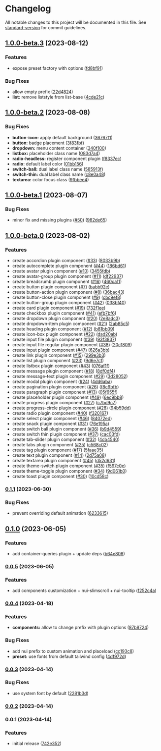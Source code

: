 # Changelog

All notable changes to this project will be documented in this file. See [standard-version](https://github.com/conventional-changelog/standard-version) for commit guidelines.

## [1.0.0-beta.3](https://github.com/shuriken-ui/tailwind/compare/v1.0.0-beta.2...v1.0.0-beta.3) (2023-08-12)


### Features

* expose preset factory with options ([fd8bf91](https://github.com/shuriken-ui/tailwind/commit/fd8bf915d05d04ee600061c95051ca4a039e133b))


### Bug Fixes

* allow empty prefix ([22d4824](https://github.com/shuriken-ui/tailwind/commit/22d4824371da5ee4a4291b7b0162b0d49292e813))
* **list:** remove liststyle from list-base ([4cde21c](https://github.com/shuriken-ui/tailwind/commit/4cde21c0e8b396fd727a3630fa018730af72356f))

## [1.0.0-beta.2](https://github.com/shuriken-ui/tailwind/compare/v1.0.0-beta.1...v1.0.0-beta.2) (2023-08-08)


### Bug Fixes

* **button-icon:** apply default background ([36767f1](https://github.com/shuriken-ui/tailwind/commit/36767f17e3db8c153dd54320cf84e5e9f410faf2))
* **button:** badge placement ([3f83fbf](https://github.com/shuriken-ui/tailwind/commit/3f83fbf67045ef39b38a8e9a9dad9dfc2764af1f))
* **dropdown:** menu content container ([340f100](https://github.com/shuriken-ui/tailwind/commit/340f100beaf9180fe10e7a9fcd720cbc418bfdec))
* **listbox:** placeholder class name ([083d7a4](https://github.com/shuriken-ui/tailwind/commit/083d7a466f8d312878e9e63842acddb93adf9d53))
* **radio-headless:** register component plugin ([f8337ec](https://github.com/shuriken-ui/tailwind/commit/f8337ec6e4690bdf4e75998e22daa75074e34bee))
* **radio:** default label color ([01bb156](https://github.com/shuriken-ui/tailwind/commit/01bb156d4f9819b34c50e8df33d6065536bae724))
* **switch-ball:** dual label class name ([585913f](https://github.com/shuriken-ui/tailwind/commit/585913fcf5528de18fa5a60e16d489642531ad3f))
* **switch-thin:** dual label class name ([c8e0a48](https://github.com/shuriken-ui/tailwind/commit/c8e0a483a26617e1c60b2cc612912419ccb70b59))
* **textarea:** color focus class ([9fbbee4](https://github.com/shuriken-ui/tailwind/commit/9fbbee451ce0492b897ec882ac8c0a74b94ddbd5))

## [1.0.0-beta.1](https://github.com/shuriken-ui/tailwind/compare/v1.0.0-beta.0...v1.0.0-beta.1) (2023-08-07)


### Bug Fixes

* minor fix and missing plugins ([#50](https://github.com/shuriken-ui/tailwind/issues/50)) ([982de65](https://github.com/shuriken-ui/tailwind/commit/982de6593c41263358939c0dd88cb889136339a4))

## [1.0.0-beta.0](https://github.com/shuriken-ui/tailwind/compare/v0.1.1...v1.0.0-beta.0) (2023-08-02)


### Features

* create accordion plugin component ([#33](https://github.com/shuriken-ui/tailwind/issues/33)) ([8033b9b](https://github.com/shuriken-ui/tailwind/commit/8033b9b637028fc76aef83ba175f394712172593))
* create autocomplete plugin component ([#44](https://github.com/shuriken-ui/tailwind/issues/44)) ([186bd61](https://github.com/shuriken-ui/tailwind/commit/186bd613fef3b7854f87e333585bd5d1ce871ce2))
* create avatar plugin component ([#10](https://github.com/shuriken-ui/tailwind/issues/10)) ([3455fdb](https://github.com/shuriken-ui/tailwind/commit/3455fdbd93dbd344f901357f2090ebd357e11ba1))
* create avatar-group plugin component ([#11](https://github.com/shuriken-ui/tailwind/issues/11)) ([df22937](https://github.com/shuriken-ui/tailwind/commit/df229376b3d898a4100bb698a889b61fa09a1869))
* create breadcrumb plugin component ([#16](https://github.com/shuriken-ui/tailwind/issues/16)) ([460ca11](https://github.com/shuriken-ui/tailwind/commit/460ca11cc7dce7945c5727eb6d5bc57f57f3138c))
* create button plugin component ([#7](https://github.com/shuriken-ui/tailwind/issues/7)) ([babb92e](https://github.com/shuriken-ui/tailwind/commit/babb92e4ae5d65fd7960449d0419195ee46ba547))
* create button-action plugin component ([#8](https://github.com/shuriken-ui/tailwind/issues/8)) ([36bac43](https://github.com/shuriken-ui/tailwind/commit/36bac4396b2655409f791a2109ccde0b66c07225))
* create button-close plugin component ([#9](https://github.com/shuriken-ui/tailwind/issues/9)) ([cbc9ef8](https://github.com/shuriken-ui/tailwind/commit/cbc9ef80ea193d53746b796ddeb8f25f092d65e8))
* create button-group plugin component ([#42](https://github.com/shuriken-ui/tailwind/issues/42)) ([038bf40](https://github.com/shuriken-ui/tailwind/commit/038bf40e75ba9756f1ae02153ad8ca2952b05e87))
* create card plugin component ([#19](https://github.com/shuriken-ui/tailwind/issues/19)) ([732f1ee](https://github.com/shuriken-ui/tailwind/commit/732f1ee18bfde9e26d3ba7e487dac02da63bffbf))
* create checkbox plugin component ([#41](https://github.com/shuriken-ui/tailwind/issues/41)) ([efb7bf6](https://github.com/shuriken-ui/tailwind/commit/efb7bf65d3e3bdcbefcbec8eeb68c68a5e92c759))
* create dropdown plugin component ([#20](https://github.com/shuriken-ui/tailwind/issues/20)) ([2e8adc3](https://github.com/shuriken-ui/tailwind/commit/2e8adc3e98ee11ab9521a91abcbd14c964592868))
* create dropdown-item plugin component ([#21](https://github.com/shuriken-ui/tailwind/issues/21)) ([2ab85c5](https://github.com/shuriken-ui/tailwind/commit/2ab85c5190290ea57906a3514b78a4eac3315d18))
* create heading plugin component ([#12](https://github.com/shuriken-ui/tailwind/issues/12)) ([b81bb09](https://github.com/shuriken-ui/tailwind/commit/b81bb093b01b2218135e3fe646c37b6c9b87d086))
* create icon-box plugin component ([#22](https://github.com/shuriken-ui/tailwind/issues/22)) ([dad20ab](https://github.com/shuriken-ui/tailwind/commit/dad20ab40fcc27d1917c9cbd409c89ffc7d62c7b))
* create input file plugin component ([#39](https://github.com/shuriken-ui/tailwind/issues/39)) ([93f3837](https://github.com/shuriken-ui/tailwind/commit/93f3837194b0d322cdabcaa0baa94381ebc6a900))
* create input file regular plugin component ([#38](https://github.com/shuriken-ui/tailwind/issues/38)) ([20c1809](https://github.com/shuriken-ui/tailwind/commit/20c1809ee34799663ba9996466bd83ef5f706e2e))
* create input plugin component ([#47](https://github.com/shuriken-ui/tailwind/issues/47)) ([626a3bb](https://github.com/shuriken-ui/tailwind/commit/626a3bb8b7ce69673ae96de3f0369d5475013469))
* create link plugin component ([#15](https://github.com/shuriken-ui/tailwind/issues/15)) ([299e3b3](https://github.com/shuriken-ui/tailwind/commit/299e3b36e95a444c4687a7b9cd5341bfbb587cd6))
* create list plugin component ([#23](https://github.com/shuriken-ui/tailwind/issues/23)) ([9d6e7c1](https://github.com/shuriken-ui/tailwind/commit/9d6e7c14e68181f8b869bc1175634d6200e4140c))
* create listbox plugin component ([#43](https://github.com/shuriken-ui/tailwind/issues/43)) ([076af1f](https://github.com/shuriken-ui/tailwind/commit/076af1f417a665482d457d5097b6bfdc3a62dab5))
* create message plugin component ([#18](https://github.com/shuriken-ui/tailwind/issues/18)) ([8df0df4](https://github.com/shuriken-ui/tailwind/commit/8df0df4d182c8260610d5a32ce61f4011e540641))
* create message-text plugin component ([#29](https://github.com/shuriken-ui/tailwind/issues/29)) ([3d28052](https://github.com/shuriken-ui/tailwind/commit/3d280524210f49db407958c0ed445dcc34468ce8))
* create modal plugin component ([#24](https://github.com/shuriken-ui/tailwind/issues/24)) ([4dd6aba](https://github.com/shuriken-ui/tailwind/commit/4dd6abaea8ddd2fba420788f7d28ee085a90ccad))
* create pagination plugin component ([#26](https://github.com/shuriken-ui/tailwind/issues/26)) ([f8c9bfb](https://github.com/shuriken-ui/tailwind/commit/f8c9bfb830b76b7398dab1fbeb926f7dba07e7e8))
* create paragraph plugin component ([#13](https://github.com/shuriken-ui/tailwind/issues/13)) ([05f655f](https://github.com/shuriken-ui/tailwind/commit/05f655f72c1ccf2c1fa4ec9d838c60bda4e8dcd2))
* create placeholder plugin component ([#49](https://github.com/shuriken-ui/tailwind/issues/49)) ([6ec9bb8](https://github.com/shuriken-ui/tailwind/commit/6ec9bb8a4a2a54ca277abb83ba72c54843381bb7))
* create progress plugin component ([#27](https://github.com/shuriken-ui/tailwind/issues/27)) ([c7bd9c7](https://github.com/shuriken-ui/tailwind/commit/c7bd9c7b17a3bddaced189b7cb084b7cd387e730))
* create progress-circle plugin component ([#28](https://github.com/shuriken-ui/tailwind/issues/28)) ([94b59dd](https://github.com/shuriken-ui/tailwind/commit/94b59dd8312582dd845136028dff44244cc7c94b))
* create radio plugin component ([#40](https://github.com/shuriken-ui/tailwind/issues/40)) ([f320167](https://github.com/shuriken-ui/tailwind/commit/f320167bfb4377d6537cfda43b9f9b041be37407))
* create select plugin component ([#46](https://github.com/shuriken-ui/tailwind/issues/46)) ([84072ed](https://github.com/shuriken-ui/tailwind/commit/84072ed892612548498ac0b9a9d22dfe04aef0b8))
* create snack plugin component ([#31](https://github.com/shuriken-ui/tailwind/issues/31)) ([76e195a](https://github.com/shuriken-ui/tailwind/commit/76e195afc4103d8f60436a18bd352b59ba1cd115))
* create switch ball plugin component ([#36](https://github.com/shuriken-ui/tailwind/issues/36)) ([b9d4559](https://github.com/shuriken-ui/tailwind/commit/b9d4559b2a3c8c083505be4e59e6eed774c31989))
* create switch thin plugin component ([#37](https://github.com/shuriken-ui/tailwind/issues/37)) ([cac03fd](https://github.com/shuriken-ui/tailwind/commit/cac03fdaf384d78589669ab2e1a707f98bcd4281))
* create tab-slider plugin component ([#32](https://github.com/shuriken-ui/tailwind/issues/32)) ([4cb4540](https://github.com/shuriken-ui/tailwind/commit/4cb45406ab99b5f1376a20d4addc95840f30b286))
* create tabs plugin component ([#25](https://github.com/shuriken-ui/tailwind/issues/25)) ([c568c02](https://github.com/shuriken-ui/tailwind/commit/c568c0292cfb9ba5151eaedf2b5bdad5c7a13598))
* create tag plugin component ([#17](https://github.com/shuriken-ui/tailwind/issues/17)) ([5faae35](https://github.com/shuriken-ui/tailwind/commit/5faae35e9e9708b20de1813f8ae3157f1b4e1233))
* create text plugin component ([#14](https://github.com/shuriken-ui/tailwind/issues/14)) ([2d75a08](https://github.com/shuriken-ui/tailwind/commit/2d75a083b6ee85ebbc774f340e1569f250cee21a))
* create textarea plugin component ([#45](https://github.com/shuriken-ui/tailwind/issues/45)) ([d52d631](https://github.com/shuriken-ui/tailwind/commit/d52d63105137244088742c32c3111fe2f36c87cd))
* create theme-switch plugin component ([#35](https://github.com/shuriken-ui/tailwind/issues/35)) ([f597c0e](https://github.com/shuriken-ui/tailwind/commit/f597c0e349ed08541bfe98b8d6f80ed6b0566558))
* create theme-toggle plugin component ([#34](https://github.com/shuriken-ui/tailwind/issues/34)) ([9d061b0](https://github.com/shuriken-ui/tailwind/commit/9d061b07b743b099b7a1040f56763e0e64ba9cc6))
* create toast plugin component ([#30](https://github.com/shuriken-ui/tailwind/issues/30)) ([10cd58c](https://github.com/shuriken-ui/tailwind/commit/10cd58cc2fbab8cf4b2ca5d3401a4600bdcf7111))

### [0.1.1](https://github.com/shuriken-ui/tailwind/compare/v0.1.0...v0.1.1) (2023-06-30)


### Bug Fixes

* prevent overriding default animation ([6233615](https://github.com/shuriken-ui/tailwind/commit/62336156f7d8f25ce49dfc24ea5ac86cd5d633a5))

## [0.1.0](https://github.com/shuriken-ui/tailwind/compare/v0.0.5...v0.1.0) (2023-06-05)


### Features

* add container-queries plugin + update deps ([b64e808](https://github.com/shuriken-ui/tailwind/commit/b64e808a7538a005a1db09cca540c6b28b54bff4))

### [0.0.5](https://github.com/shuriken-ui/tailwind/compare/v0.0.4...v0.0.5) (2023-06-05)


### Features

* add components customization + nui-slimscroll + nui-tooltip ([f252c4a](https://github.com/shuriken-ui/tailwind/commit/f252c4afef05ef21722f4319ad857d26a3ad3a5c))

### [0.0.4](https://github.com/shuriken-ui/tailwind/compare/v0.0.3...v0.0.4) (2023-04-18)


### Features

* **components:** allow to change prefix with plugin options ([87b8724](https://github.com/shuriken-ui/tailwind/commit/87b87248b5df91b098f6fd1d7d96172cb3f128ce))


### Bug Fixes

* add nui prefix to custom animation and placeload ([cc193c8](https://github.com/shuriken-ui/tailwind/commit/cc193c8880062f5c9c797a04d50d562ea3fed77c))
* **preset:** use fonts from default tailwind config ([4df972d](https://github.com/shuriken-ui/tailwind/commit/4df972db077e0bd9f8773bc7bafe3b1f14db4da3))

### [0.0.3](https://github.com/shuriken-ui/tailwind/compare/v0.0.2...v0.0.3) (2023-04-14)


### Bug Fixes

* use system font by default ([2281b3d](https://github.com/shuriken-ui/tailwind/commit/2281b3d118556cce5be272a2d7fe6871381bfca6))

### [0.0.2](https://github.com/shuriken-ui/tailwind/compare/v0.0.1...v0.0.2) (2023-04-14)

### 0.0.1 (2023-04-14)


### Features

* initial release ([742e352](https://github.com/shuriken-ui/tailwind/commit/742e35271193227b36578f3cf35abf7e8c10ed7f))
